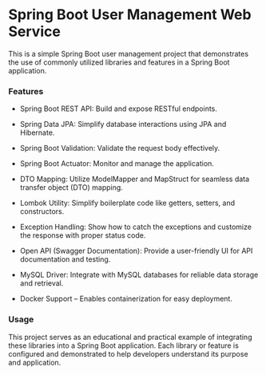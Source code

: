 # Spring Boot User Management Web Service

This is a simple Spring Boot user management project that demonstrates the use of commonly utilized libraries and features in a Spring Boot application.

### Features

- Spring Boot REST API: Build and expose RESTful endpoints.

- Spring Data JPA: Simplify database interactions using JPA and Hibernate.

- Spring Boot Validation: Validate the request body effectively.

- Spring Boot Actuator: Monitor and manage the application.

- DTO Mapping: Utilize ModelMapper and MapStruct for seamless data transfer object (DTO) mapping.

- Lombok Utility: Simplify boilerplate code like getters, setters, and constructors.

- Exception Handling: Show how to catch the exceptions and customize the response with proper status code.

- Open API (Swagger Documentation): Provide a user-friendly UI for API documentation and testing.

- MySQL Driver: Integrate with MySQL databases for reliable data storage and retrieval.

- Docker Support – Enables containerization for easy deployment.

### Usage

This project serves as an educational and practical example of integrating these libraries into a Spring Boot application. Each library or feature is configured and demonstrated to help developers understand its purpose and application.
